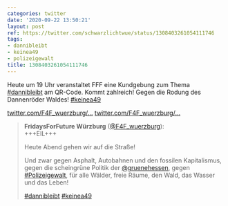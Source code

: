 ```yaml
---
categories: twitter
date: '2020-09-22 13:50:21'
layout: post
ref: https://twitter.com/schwarzlichtwue/status/1308403261054111746
tags:
- dannibleibt
- keinea49
- polizeigewalt
title: 1308403261054111746
---
```

Heute um 19 Uhr veranstaltet FFF eine Kundgebung zum Thema [#dannibleibt](/t/dannibleibt) am QR-Code. Kommt zahlreich! Gegen die Rodung des Dannenröder Waldes!  [#keinea49](/t/keinea49)

[twitter.com/F4F_wuerzburg/…](https://twitter.com/F4F_wuerzburg/status/1308358571911008256) [twitter.com/F4F_wuerzburg/…](https://twitter.com/F4F_wuerzburg/status/1308358571911008256)
> <b>FridaysForFuture Würzburg</b> ([@F4F_wuerzburg](https://twitter.com/F4F_wuerzburg)):  
>+++EIL+++  
>  
>Heute Abend gehen wir auf die Straße!  
>  
>Und zwar gegen Asphalt, Autobahnen und den fossilen Kapitalismus, gegen die scheingrüne Politik der [@gruenehessen](https://twitter.com/gruenehessen), gegen [#Polizeigewalt](/t/polizeigewalt), für alle Wälder, freie Räume, den Wald, das Wasser und das Leben!  
>  
>[#dannibleibt](/t/dannibleibt) [#keinea49](/t/keinea49)   

